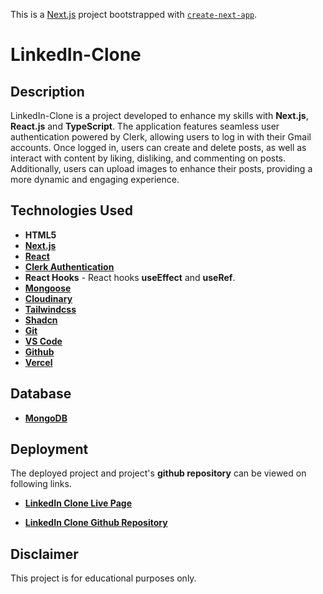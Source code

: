 This is a [Next.js](https://nextjs.org) project bootstrapped with [`create-next-app`](https://nextjs.org/docs/app/api-reference/cli/create-next-app).

# LinkedIn-Clone

## Description

LinkedIn-Clone is a project developed to enhance my skills with **Next.js**, **React.js** and **TypeScript**. The application features seamless user authentication powered by Clerk, allowing users to log in with their Gmail accounts. Once logged in, users can create and delete posts, as well as interact with content by liking, disliking, and commenting on posts. Additionally, users can upload images to enhance their posts, providing a more dynamic and engaging experience.

## Technologies Used

- **HTML5**
- **[Next.js](https://nextjs.org/)**
- **[React](https://reactjs.org/)**
- **[Clerk Authentication](https://clerk.com/)**
- **React Hooks** - React hooks **useEffect** and **useRef**.
- **[Mongoose](https://mongoosejs.com/docs/)**
- **[Cloudinary](https://console.cloudinary.com//)**
- **[Tailwindcss](https://tailwindcss.com/)**
- **[Shadcn](https://ui.shadcn.com/docs/components/accordion)**
- **[Git](https://git-scm.com/)**
- **[VS Code](https://code.visualstudio.com/)**
- **[Github](https://github.com/)**
- **[Vercel](https://vercel.com/)**

## Database

- **[MongoDB](https://account.mongodb.com)**

## Deployment

The deployed project and project's **github repository** can be viewed on following links.

- **[LinkedIn Clone Live Page](https://linkedin-clone-sohailshams-sohailshams-projects.vercel.app/)**

- **[LinkedIn Clone Github Repository](https://github.com/sohailshams/linkedin-clone)**

## Disclaimer

This project is for educational purposes only.
